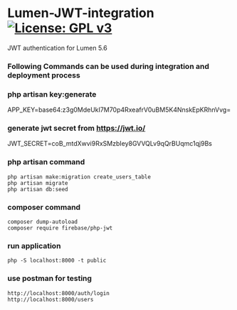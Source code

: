 # Lumen-JWT-integration [![License: GPL v3](https://img.shields.io/badge/License-GPL%20v3-blue.svg)](https://www.gnu.org/licenses/gpl-3.0)
JWT authentication for Lumen 5.6

### Following Commands can be used during integration and deployment process
### php artisan key:generate
APP_KEY=base64:z3g0MdeUkI7M70p4RxeafrV0uBM5K4NnskEpKRhnVvg=

### generate jwt secret from https://jwt.io/
JWT_SECRET=coB_mtdXwvi9RxSMzbIey8GVVQLv9qQrBUqmc1qj9Bs

### php artisan command
	php artisan make:migration create_users_table
	php artisan migrate
	php artisan db:seed

### composer command
	composer dump-autoload
	composer require firebase/php-jwt

### run application
	php -S localhost:8000 -t public


### use postman for testing
	http://localhost:8000/auth/login
	http://localhost:8000/users
